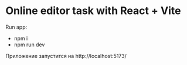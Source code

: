 # Online editor task with React + Vite

Run app:
- npm i
- npm run dev

Приложение запустится на http://localhost:5173/